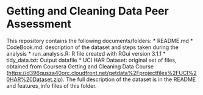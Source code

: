 # Getting and Cleaning Data Peer Assessment

This repository contains the following documents/folders:
	* README.md
	* CodeBook.md: description of the dataset and steps taken during the analysis
	* run_analysis.R: R file created with RGui version 3.1.1
	* tidy_data.txt: Output datafile
	* UCI HAR Dataset: original set of files, obtained from Coursera Getting and Cleaning Data Course (https://d396qusza40orc.cloudfront.net/getdata%2Fprojectfiles%2FUCI%20HAR%20Dataset.zip). The full description of the dataset is in the README and features_info files of this folder.
	
